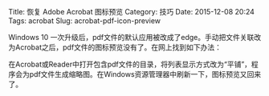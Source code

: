 Title: 恢复 Adobe Acrobat 图标预览
Category: 技巧
Date: 2015-12-08 20:24
Tags: acrobat
Slug: acrobat-pdf-icon-preview

Windows 10 一次升级后，pdf文件的默认应用被改成了edge。手动把文件关联改为Acrobat之后，pdf文件的图标预览没有了。在网上找到如下办法：

在Acrobat或Reader中打开包含pdf文件的目录，将列表显示方式改为“平铺”，程序会为pdf文件生成缩略图。在Windows资源管理器中刷新一下，图标预览又回来了。
